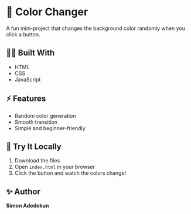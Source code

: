 # 🎨 Color Changer
A fun mini-project that changes the background color randomly when you click a button.

## 👨‍💻 Built With
- HTML  
- CSS  
- JavaScript  

## ⚡ Features
- Random color generation  
- Smooth transition  
- Simple and beginner-friendly

## 🚀 Try It Locally
1. Download the files  
2. Open `index.html` in your browser  
3. Click the button and watch the colors change!

## ✨ Author
**Simon Adedokun**
